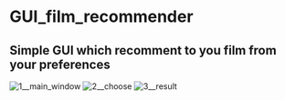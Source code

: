 # GUI_film_recommender
## Simple GUI which recomment to you film from your preferences

![1__main_window](https://user-images.githubusercontent.com/108606736/184607619-81d63137-6107-496a-bcf2-4953b0517118.jpg)
![2__choose](https://user-images.githubusercontent.com/108606736/184607624-77d08a89-076b-4262-8d03-4fbc5fe7e52a.jpg)
![3__result](https://user-images.githubusercontent.com/108606736/184607627-c35e02d0-98f5-4b97-a9b7-213e51bc5763.jpg)
